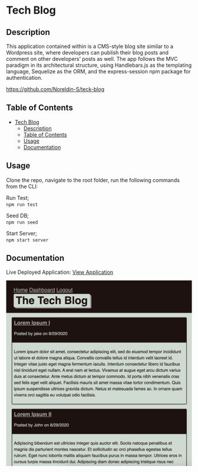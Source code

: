 # Tech Blog

## Description 
This application contained within is a CMS-style blog site similar to a Wordpress site, where developers can publish their blog posts and comment on other developers’ posts as well. The app follows the MVC paradigm in its architectural structure, using Handlebars.js as the templating language, Sequelize as the ORM, and the express-session npm package for authentication.

https://github.com/Noreldin-S/teck-blog

## Table of Contents 

- [Tech Blog](#tech-blog)
  - [Description](#description)
  - [Table of Contents](#table-of-contents)
  - [Usage](#usage)
  - [Documentation](#documentation)

## Usage 

Clone the repo, navigate to the root folder, run the following commands from the CLI:     

Run Test;    
`npm run test`     

Seed DB;   
`npm run seed`     

Start Server;     
`npm start server`     

## Documentation

Live Deployed Application: [View Application](https://techblogerz.herokuapp.com/ "Live Deploy")      

![Screenshot](doc/proof.png?raw=true "Proof of Application")   
